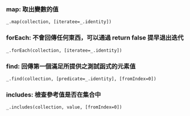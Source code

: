  ### map: 取出變數的值
 ```
 _.map(collection, [iteratee=_.identity])
 ```
 ### forEach: 不會回傳任何東西，可以通過 return false 提早退出迭代
 ```
 _.forEach(collection, [iteratee=_.identity])
 ```
 ### find: 回傳第一個滿足所提供之測試函式的元素值
 ```
 _.find(collection, [predicate=_.identity], [fromIndex=0])
 ```
 ### includes: 檢查參考值是否在集合中
 ```
 _.includes(collection, value, [fromIndex=0])
 ```
 ### 
 ```
 ```
 ### 
 ```
 ```
 ### 
 ```
 ```
 ### 
 ```
 ```
 ### 
 ```
 ```
  ### 
 ```
 ```
 ### 
 ```
 ```
 ### 
 ```
 ```
 ### 
 ```
 ```
 ### 
 ```
 ```
 ### 
 ```
 ```
 ### 
 ```
 ```
 ### 
 ```
 ```
 ### 
 ```
 ```
  ### 
 ```
 ```
 ### 
 ```
 ```
 ### 
 ```
 ```
 ### 
 ```
 ```
 ### 
 ```
 ```
 ### 
 ```
 ```
 ### 
 ```
 ```
 ### 
 ```
 ```
 ### 
 ```
 ```
  ### 
 ```
 ```
 ### 
 ```
 ```
 ### 
 ```
 ```
 ### 
 ```
 ```
 ### 
 ```
 ```
 ### 
 ```
 ```
 ### 
 ```
 ```
 ### 
 ```
 ```
 ### 
 ```
 ```